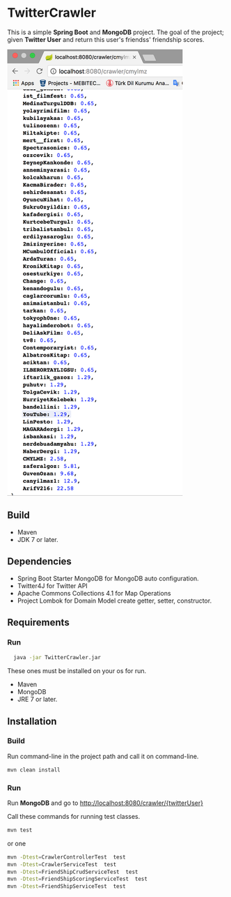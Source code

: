 # TwitterCrawler

This is a simple **Spring Boot** and **MongoDB** project.
The goal of the project; given **Twitter User** and return this user's friendss' friendship scores.

![TwitterCrawler](https://github.com/alicankustemur/TwitterCrawler/blob/master/src/main/resources/TwitterCrawler.png?raw=true "TwitterCrawler")



## Build
 - Maven
 - JDK 7 or later.

## Dependencies
- Spring Boot Starter MongoDB for MongoDB auto configuration.
- Twitter4J for Twitter API
- Apache Commons Collections 4.1 for Map Operations
- Project Lombok for Domain Model create getter, setter, constructor.


## Requirements

 ### Run
 ```sh
   java -jar TwitterCrawler.jar
   ```
   
  These ones must be installed on your os for run.
  - Maven 
  - MongoDB 
  - JRE 7 or later.
  
  
 ## Installation
 ### Build
 Run command-line in the project path and call it on command-line.
  ```sh
  mvn clean install
  ```
  
  ### Run
  
  Run **MongoDB** and go to [http://localhost:8080/crawler/{twitterUser}](http://localhost:8080/crawler/{twitterUser})

Call these commands for running test classes.

```sh
mvn test
```
or one
```sh
mvn -Dtest=CrawlerControllerTest  test
mvn -Dtest=CrawlerServiceTest  test
mvn -Dtest=FriendShipCrudServiceTest  test
mvn -Dtest=FriendShipScoringServiceTest  test
mvn -Dtest=FriendShipServiceTest  test
```
